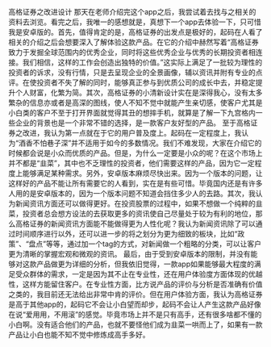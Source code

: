 高格证券之改进设计
那天在老师介绍完这个app之后，我尝试着去找与之相关的资料去浏览。看完之后，我唯一的感想就是，真想下一个app去体验一下，只可惜我是安卓版的。首先，值得肯定的是，高格证券的出发点是极好的，起码在人看了相关的介绍之后会想要深入了解体验这款产品。在它的介绍中赫然写着“高格证券致力于发掘全球范围内的优秀企业，同时将这些优秀企业与优秀的长期投资者相连接。我们相信，这样的工作会创造出独特的价值。”这实际上满足了一批较为理性的投资者的诉求，没有行情，只是去呈现企业的全景画像，辅以资讯并附有专业的点评。在使投资者不失了解的同时，能够真正参与到优质公司的成长中去，并稳定提升个人财富，化繁为简。其次，高格证券的小清新设计实在是深得我心，没有太多繁杂的信息亦或者是高深的图线，使人不知不觉中就能产生亲切感，使客户尤其是小白类的客户不至于打开界面就觉得其丑的想摔手机，就算是了解一下九宫格内一些企业的背景也是一个非常不错的选择，是一款客户友好型的产品。
至于高格证券之改进，我认为第一点就在于它的用户普及度上。起码在一定程度上，我认为“酒香不怕巷子深”并不适用于如今的多数情况。我们不难发现，大家在介绍它的时候都会说是小众而优质的产品。但是，为什么一定要是小众的呢？在这个市场上并不都是“韭菜”，其中也不乏理性的投资者，他们需要这样的产品，因为它一定程度上能够满足某种需求。另外，安卓版本麻烦尽快出来。因为一个版本的问题，让这样好的产品不能让所有需要它的人看到，实在是有些可惜。毕竟国内还是有许多人用的是安卓版本的，因为一个版本问题不知道会挡住多少人的去路。其次，我认为新闻资讯方面还可以做得更好。在投资股票的过程中，如果不想做一个纯粹的韭菜，投资者总会想方设法的去获取更多的资讯使自己尽量处于较为有利的地位，那么高格证券的新闻资讯方面能不能做得更为人性化呢？我认为新闻资讯除了可以通过时间顺序进行以外，还可以进一步的将之划分为更为细致的板块，比如“政策”、“盘点”等等，通过加一个tag的方式，对新闻做一个粗略的分类，可以让客户更为清晰的掌握宏观和微观的资讯。
最后，由于受到安卓版本的限制，并没有能够对这款产品做更为详细的分析，但我依旧觉得，一款app如果能够最大程度的满足受众群体的需求，一定是因为其不止在专业性，还在用户体验度方面体现的优越性，这样方能留住客户。在专业性方面，比方说产品的评价与分析是否准确有价值之类的，我目前还无法给出非常中肯的评价。但在用户体验方面，我认为高格证券是高于其他app的，起码它不会让小白望而却步，起码不会让人产生这款产品好像在说“爱用用，不用滚”的感觉。毕竟市场上并不是只有高手，还有很多啥都不懂的小白啊。没有适合他们的产品，也就不要怪他们成为韭菜一哄而上了，如果有一款产品让小白也能不知不觉中修炼成高手多好。